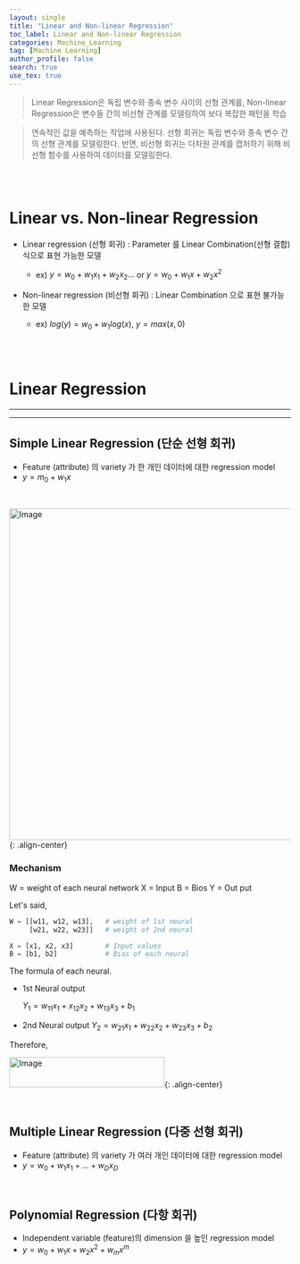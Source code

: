 ```yaml
---
layout: single
title: "Linear and Non-linear Regression"
toc_label: Linear and Non-linear Regression
categories: Machine_Learning
tag: [Machine Learning]
author_profile: false
search: true
use_tex: true
---
```


> Linear Regression은 독립 변수와 종속 변수 사이의 선형 관계를,
> Non-linear Regression은 변수들 간의 비선형 관계를 모델링하여 보다 복잡한 패턴을 학습

> 연속적인 값을 예측하는 작업에 사용된다. 
> 선형 회귀는 독립 변수와 종속 변수 간의 선형 관계를 모델링한다. 
> 반면, 비선형 회귀는 다차원 관계를 캡처하기 위해 비선형 함수를 사용하여 데이터를 모델링한다.

<br><br>

# Linear vs. Non-linear Regression

- Linear regression (선형 회귀) : Parameter 를 Linear Combination(선형 결합)식으로 표현 가능한 모델
  - ex) $y = w_{0} + w_{1}x_{1} + w_{2}x_{2}...$ or $y = w_{0} + w_{1}x + w_{2}x^2$


- Non-linear regression (비선형 회귀) : Linear Combination 으로 표현 불가능한 모델
  - ex) $log(y) = w_{0}+w_{1}log(x)$, $y = max(x,0)$

<br><br>
# Linear Regression

---

---

## Simple Linear Regression (단순 선형 회귀)
  - Feature (attribute) 의 variety 가 한 개인 데이터에 대한 regression model
  - $y = m_{0}+w_{1}x$

<br>

<img width="795" height="594" alt="Image" src="https://github.com/user-attachments/assets/2e61392c-c339-43dd-8c57-c05afb73862a">{: .align-center}



### Mechanism 

W = weight of each neural network
X = Input
B = Bios
Y = Out put

Let's said,

```python
W = [[w11, w12, w13],   # weight of 1st neural 
     [w21, w22, w23]]   # weight of 2nd neural 

X = [x1, x2, x3]        # Input values
B = [b1, b2]            # Bias of each neural
```

The formula of each neural.

- 1st Neural output

  $Y_1 = w_{11}x_1 + x_{12}x_2 + w_{13}x_3 + b_1$

- 2nd Neural output
  $Y_2 = w_{21}x_1 + w_{22}x_2 + w_{23}x_3 + b_2$

Therefore,

<img width="278" height="54" alt="Image" src="https://github.com/user-attachments/assets/67e2cb4f-255f-4acd-8a85-8f9ef7eb08bb" />{: .align-center}


<br>

## Multiple Linear Regression (다중 선형 회귀)
  - Feature (attribute) 의 variety 가 여러 개인 데이터에 대한 regression model
  - $y=w_{0}+w_{1}x_{1}+...+w_{D}x_{D}$

<br>  

## Polynomial Regression (다항 회귀)
  - Independent variable (feature)의 dimension 을 높인 regression model
  - $y=w_{0}+w_{1}x+w_{2}x^{2}+w_{m}x^{m}$

